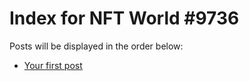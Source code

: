 # Index for NFT World #9736
Posts will be displayed in the order below:

- [Your first post](./001-first.md)

